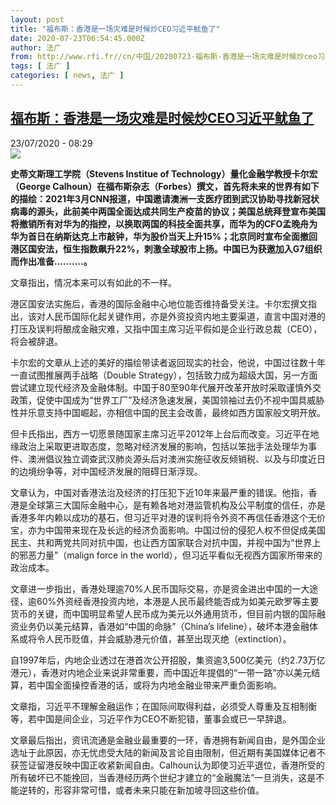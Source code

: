 ```yaml
---
layout: post
title: "福布斯：香港是一场灾难是时候炒CEO习近平鱿鱼了"
date: 2020-07-23T06:54:45.000Z
author: 法广
from: http://www.rfi.fr//cn/中国/20200723-福布斯-香港是一场灾难是时候炒ceo习近平鱿鱼了
tags: [ 法广 ]
categories: [ news, 法广 ]
---
```

<!--1595487285000-->
[福布斯：香港是一场灾难是时候炒CEO习近平鱿鱼了](http://www.rfi.fr//cn/%E4%B8%AD%E5%9B%BD/20200723-%E7%A6%8F%E5%B8%83%E6%96%AF-%E9%A6%99%E6%B8%AF%E6%98%AF%E4%B8%80%E5%9C%BA%E7%81%BE%E9%9A%BE%E6%98%AF%E6%97%B6%E5%80%99%E7%82%92ceo%E4%B9%A0%E8%BF%91%E5%B9%B3%E9%B1%BF%E9%B1%BC%E4%BA%86)
------

<div>
<div>23/07/2020 - 08:29</div><img src="https://s.rfi.fr/media/display/e52125fa-a263-11ea-84dc-005056bff430/w:310/p:16x9/xi_01-1.jpg"><p><strong>史蒂文斯理工学院（Stevens Institue of Technology）量化金融学教授卡尔宏（George Calhoun）在福布斯杂志（Forbes）撰文，首先将未来的世界有如下的描绘：2021年3月CNN报道，中国邀请澳洲一支医疗团到武汉协助寻找新冠状病毒的源头，此前美中两国全面达成共同生产疫苗的协议；美国总统拜登宣布美国将撤销所有对华为的指控，以换取两国的科技全面共享，而华为的CFO孟晚舟为华为首日在纳斯达克上市敲钟，华为股价当天上升15%；北京同时宣布全面撤回港区国安法，恒生指数飙升22%，刺激全球股市上扬。中国已为获邀加入G7组织而作出准备..........。</strong></p><div class="t-content__body u-clearfix"><div class="m-interstitial"></div><p>文章指出，情况本来可以有如此的不一样。</p><p>港区国安法实施后，香港的国际金融中心地位能否维持备受关注。卡尔宏撰文指出，该对人民币国际化起关键作用，亦是外资投资内地主要渠道，直言中国对港的打压及误判将酿成金融灾难，又指中国主席习近平假如是企业行政总裁（CEO），将会被辞退。</p><p>卡尔宏的文章从上述的美好的描绘带读者返回现实的社会，他说，中国过往数十年一直试图推展两手战略（Double Strategy），包括致力成为超级大国，另一方面尝试建立现代经济及金融体制。中国于80至90年代展开改革开放时采取谨慎外交政策，促使中国成为“世界工厂”及经济急速发展，美国领袖过去仍不视中国具威胁性并乐意支持中国崛起，亦相信中国的民主会改善，最终如西方国家般文明开放。</p><p>但卡氏指出，西方一切愿景随国家主席习近平2012年上台后而改变。习近平在地缘政治上采取更进取态度，忽略对经济发展的影响，包括以笨拙手法处理华为事件、澳洲倡议独立调查武汉肺炎源头后对澳洲实施征收反倾销税、以及与印度近日的边境纷争等，对中国经济发展的阻碍日渐浮现。</p><p>文章认为，中国对香港法治及经济的打压犯下近10年来最严重的错误。他指，香港是全球第三大国际金融中心，是有赖各地对港监管机构及公平制度的信任，亦是香港多年内赖以成功的基石，但习近平对港的误判将令外资不再信任香港这个无价宝，亦为中国带来现在及长远的经济负面影响。中国过份的侵犯人权不但促成美国民主、共和两党共同对抗中国，也让西方国家联合对抗中国，并视中国为“世界上的邪恶力量”（malign force in the world），但习近平看似无视西方国家所带来的政治成本。</p><p>文章进一步指出，香港处理逾70%人民币国际交易，亦是资金进出中国的一大途径，逾60%外资经香港投资内地，本港是人民币最终能否成为如美元欧罗等主要货币的关键，而中国明显希望人民币成为美元以外通用货币，但目前内银的国际融资业务仍以美元结算，香港如“中国的命脉”（China’s lifeline），破坏本港金融体系或将令人民币贬值，并会威胁港元价值，甚至出现灭绝（extinction）。</p><p>自1997年后，内地企业透过在港首次公开招股，集资逾3,500亿美元（约2.73万亿港元），香港对内地企业来说非常重要，而中国近年提倡的“一带一路”亦以美元结算，若中国全面操控香港的话，或将为内地金融业带来严重负面影响。</p><p>文章指，习近平不理解金融运作；在国际间取得利益，必须受人尊重及互相制衡等，若中国是间企业，习近平作为CEO不断犯错，董事会或已一早辞退。</p><p>文章最后指出，资讯流通是金融业最重要的一环，香港拥有新闻自由，是外国企业选址于此原因，亦无忧虑受大陆的新闻及言论自由限制，但近期有美国媒体记者不获签证留港反映中国正收紧新闻自由。Calhoun认为即使习近平退位，香港所受的所有破坏已不能挽回，当香港经历两个世纪才建立的“金融魔法”一旦消失，这是不能逆转的，形容非常可惜，或者未来只能在新加坡寻回这些价值。</p><div class="o-self-promo o-self-promo--nl o-self-promo--hidden" data-selfpromo-newsletter></div><div class="o-self-promo o-self-promo--app o-self-promo--hidden" data-selfpromo-app></div></div>
</div>
